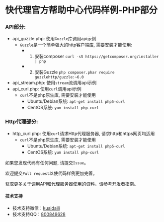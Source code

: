 # 快代理官方帮助中心代码样例-PHP部分

### API部分:
* api_guzzle.php: 使用`Guzzle`库调用api示例
	* `Guzzle`是一个简单强大的http客户端库, 需要安装才能使用:
		- 1. 安装composer `curl -sS https://getcomposer.org/installer | php`
		- 2. 安装Guzzle `php composer.phar require guzzlehttp/guzzle:~6.0`
* api_stream.php: 使用`stream`流调用api示例
* api_curl.php: 使用`curl`调用api示例
	* `curl`不是php原生库, 需要安装才能使用
		* Ubuntu/Debian系统: `apt-get install php5-curl`
		* CentOS系统: `yum install php-curl`

### Http代理部分:
* http_curl.php: 使用`curl`请求Http代理服务器, 请求http和https网页均适用
	* `curl`不是php原生库, 需要安装才能使用
		* Ubuntu/Debian系统: `apt-get install php5-curl`
		* CentOS系统: `yum install php-curl`

如果您发现代码有任何问题, 请提交`Issue`。

欢迎提交`Pull request`以使代码样例更加完善。

获取更多关于调用API和代理服务器使用的资料，请参考[开发者指南](https://help.kuaidaili.com/dev/api/)。

#### 技术支持

* 技术支持微信：<a href="https://img.kuaidaili.com/img/service_wx.jpg">kuaidaili</a>
* 技术支持QQ：<a href="http://q.url.cn/CDksXo?_type=wpa&qidian=true">800849628</a>